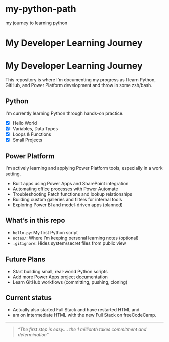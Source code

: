 # my-python-path
my journey to learning python
# My Developer Learning Journey

# My Developer Learning Journey

This repository is where I'm documenting my progress as I learn Python, GitHub, and Power Platform development and throw in some zsh/bash.

## Python

I'm currently learning Python through hands-on practice.

-  [x] Hello World
-  [x] Variables, Data Types
-  [x] Loops & Functions
-  [x] Small Projects

##  Power Platform

I'm actively learning and applying Power Platform tools, especially in a work setting.

-  Built apps using Power Apps and SharePoint integration
-  Automating office processes with Power Automate
-  Troubleshooting Patch functions and lookup relationships
-  Building custom galleries and filters for internal tools
-  Exploring Power BI and model-driven apps (planned)

##  What’s in this repo

- `hello.py`: My first Python script
- `notes/`: Where I’m keeping personal learning notes (optional)
- `.gitignore`: Hides system/secret files from public view

##  Future Plans

- Start building small, real-world Python scripts
- Add more Power Apps project documentation
- Learn GitHub workflows (committing, pushing, cloning)

## Current status
- Actually also started Full Stack and have restarted HTML and 
- am on intermediate HTML with the new Full Stack on freeCodeCamp. 
---

> *“The first step is easy.... the 1 millionth takes commitment and determination”*

